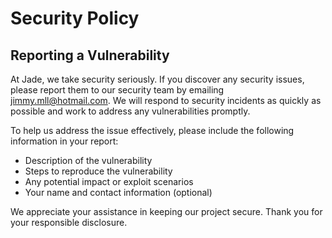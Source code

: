 # Security Policy

## Reporting a Vulnerability

At Jade, we take security seriously. If you discover any security issues, please report them to our security team by emailing [jimmy.mll@hotmail.com](mailto:jimmy.mll@hotmail.com). We will respond to security incidents as quickly as possible and work to address any vulnerabilities promptly.

To help us address the issue effectively, please include the following information in your report:

- Description of the vulnerability
- Steps to reproduce the vulnerability
- Any potential impact or exploit scenarios
- Your name and contact information (optional)

We appreciate your assistance in keeping our project secure. Thank you for your responsible disclosure.

